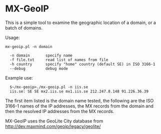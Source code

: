 MX-GeoIP
========

This is a simple tool to examine the geographic location of a domain,
or a batch of domains.

Usage:  

    mx-geoip.pl -n domain

      -n domain       specify name
      -f file.txt     read list of names from file
      -h country      specify "home" country (default SE) in ISO 3166-1
      --debug         debug mode

Example use:  

      $~/mx-geoip>./mx-geoip.pl -n iis.se
      iis.se: SE SE mx2.iis.se mx1.iis.se 212.247.8.148 91.226.36.39

The first item listed is the domain name tested, the following are the
ISO 3166-1 names of the IP addresses, the MX records from the domain and
then the resolved IP addresses from the MX records.

MX-GeoIP uses the GeoLite City database from
http://dev.maxmind.com/geoip/legacy/geolite/
